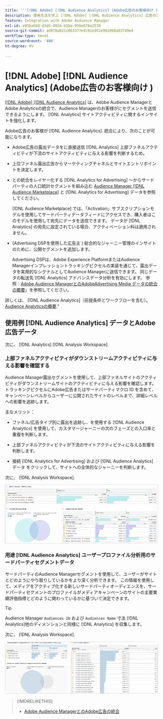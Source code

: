 ```yaml
---
title: '''[!DNL Adobe] [!DNL Audience Analytics] (Adobe広告のお客様向け )'
description: 使用方法を学ぶ [!DNL Adobe] [!DNL Audience Analytics] 広告のユースケース
feature: Integration with Adobe Audience Manager
exl-id: e05ba560-d3d5-4024-b1ba-956e878a2578
source-git-commit: ad978a021c063377e4c91ed41e902d98a03749e4
workflow-type: tm+mt
source-wordcount: '486'
ht-degree: 0%

---
```


# [!DNL Adobe] [!DNL Audience Analytics] (Adobe広告のお客様向け )

[[!DNL Adobe] [!DNL Audience Analytics]](https://experienceleague.adobe.com/docs/analytics/integration/audience-analytics/mc-audiences-aam.html) は、Adobe Audience ManagerとAdobe Analyticsの統合で、Audience Managerのお客様がにセグメントを送信できるようにします。 [!DNL Analytics] サイトアクティビティに関するインサイトを強化します。

Adobe広告のお客様が [!DNL Audience Analytics]. 統合により、次のことが可能になります。

* Adobe広告の露出データをに直接送信 [!DNL Analytics] 上部ファネルアクティビティが下流のサイトアクティビティに与える影響を判断するため。

* 上位ファネル露出広告からマーケティングチャネルとサイトエントリポイントを決定します。

* との統合をレイヤー化する [!DNL Analytics for Advertising] ～からサードパーティの人口統計セグメントを組み込む [Audience Manager [!DNL Audience Marketplace]](https://experienceleague.adobe.com/docs/audience-manager/user-guide/features/audience-marketplace/audience-marketplace.html) と [!DNL Analytics for Advertising] データを参照してください。

   [!DNL Audience Marketplace] では、「Activation」サブスクリプションモデルを使用してサードパーティデータフィードにアクセスでき、購入者はこのモデルを使用して宛先にデータを送信できます。 データが [!DNL Analytics] の宛先に設定されている場合、アクティベーション料は適用されません。

* (Advertising DSPを使用した広告主 ) 総合的なジャーニー管理のインサイトのために、公開セグメントを追加します。

   Advertising DSPは、Adobe Experience PlatformまたはAudience Managerインプレッショントラッキングピクセルの実装を通じて、露出データを実用的なシグナルとしてAudience Managerに送信できます。 同じデータの転送先 [!DNL Analytics] アドバンスデータ分析を有効にします。 参照：[Adobe Audience ManagerとのAdobeAdvertising Media データの統合の概要](/help/integrations/audience-manager/media-data-integration/overview.md)」を参照してください。

詳しくは、 [!DNL Audience Analytics]（前提条件とワークフローを含む）。[Audience Analyticsの概要](https://experienceleague.adobe.com/docs/analytics/integration/audience-analytics/mc-audiences-aam.html).&quot;

## 使用例 [!DNL Audience Analytics] データとAdobe広告データ

次に、 [!DNL Analytics] [!DNL Analysis Workspace].

### 上部ファネルアクティビティがダウンストリームアクティビティに与える影響を確認する

Audience Manager露出セグメントを使用して、上部ファネルサイトのアクティビティがダウンストリームサイトのアクティビティに与える影響を確認します。 トラッキングピクセルにAdobe広告またはサードパーティマクロ ID を含めて、キャンペーンレベルからユーザーに公開されたサイトのレベルまで、詳細レベルへの影響を追跡します。

主なメリット：

* ファネル/広告タイプ別に露出を追跡し、を使用する [!DNL Audience Analytics] を使用して、カスタマージャーニーの次のフェーズとの入口率と重複を判断します。

* 上部ファネルアクティビティが下流のサイトアクティビティに与える影響を判断します。

* 接続 [!DNL Analytics for Advertising]<!-- which doesn't include the last exposure event --> および [!DNL Audience Analytics] データ <!-- (which includes the user's last exposure event) --> をクリックして、サイトへの全体的なジャーニーを判断します。

次に、 [!DNL Analysis Workspace].

![上部ファネルアクティビティがダウンストリームサイトのアクティビティに与える影響を確認する](/help/integrations/assets/audience-analytics-upper-funnel-exposure.png)

### 用途 [!DNL Audience Analytics] ユーザープロファイル分析用のサードパーティセグメントデータ

サードパーティのAudience Managerセグメントを使用して、ユーザーがサイトとどのようにやり取りしているかをより深く分析できます。 この情報を使用して、メディアをアクティブ化する新しいサードパーティオーディエンスを、サードパーティセグメントのプロファイルがメディアキャンペーンのサイトの主要業績評価指標とどのように関わっているかに基づいて決定できます。

>[!TIP]
> Audience Manager `Audiences ID` および `Audiences Name` 寸法 [!DNL Analytics]他のディメンションと同様に [!DNL Analytics] を収集します。

次に、 [!DNL Analysis Workspace].

![サードパーティセグメントを使用したユーザープロファイル分析の強化](/help/integrations/assets/audience-analytics-third-party-report.png)

>[!MORELIKETHIS]
>
>* [Adobe Audience ManagerとのAdobe広告の統合](/help/integrations/audience-manager/overview.md)

